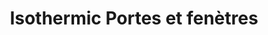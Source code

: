 ---
title: "Isothermic Portes et fenètres"
url: /sainte-julie/isothermic-portes-et-fenetres/
shop: shop
---